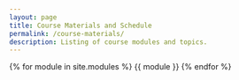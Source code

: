 ```yaml
---
layout: page
title: Course Materials and Schedule
permalink: /course-materials/
description: Listing of course modules and topics.
---
```



{% for module in site.modules %}
{{ module }}
{% endfor %}